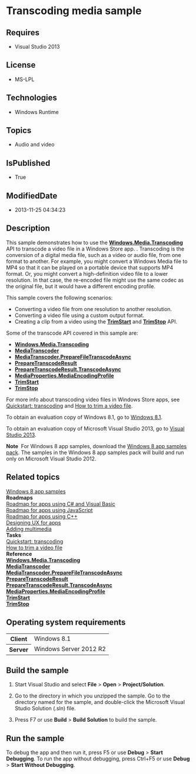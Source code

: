 # Transcoding media sample
## Requires
* Visual Studio 2013
## License
* MS-LPL
## Technologies
* Windows Runtime
## Topics
* Audio and video
## IsPublished
* True
## ModifiedDate
* 2013-11-25 04:34:23
## Description

<div id="mainSection">
<p>This sample demonstrates how to use the <a href="http://msdn.microsoft.com/library/windows/apps/br207105">
<b>Windows.Media.Transcoding</b></a> API to transcode a video file in a Windows Store app. . Transcoding is the conversion of a digital media file, such as a video or audio file, from one format to another. For example, you might convert a Windows Media file
 to MP4 so that it can be played on a portable device that supports MP4 format. Or, you might convert a high-definition video file to a lower resolution. In that case, the re-encoded file might use the same codec as the original file, but it would have a different
 encoding profile.</p>
<p>This sample covers the following scenarios:</p>
<ul>
<li>Converting a video file from one resolution to another resolution. </li><li>Converting a video file using a custom output format. </li><li>Creating a clip from a video using the <a href="http://msdn.microsoft.com/library/windows/apps/br207103">
<b>TrimStart</b></a> and <a href="http://msdn.microsoft.com/library/windows/apps/br207104">
<b>TrimStop</b></a> API. </li></ul>
<p></p>
<p>Some of the transcode API covered in this sample are: </p>
<ul>
<li><a href="http://msdn.microsoft.com/library/windows/apps/br207105"><b>Windows.Media.Transcoding</b></a>
</li><li><a href="http://msdn.microsoft.com/library/windows/apps/br207080"><b>MediaTranscoder</b></a>
</li><li><a href="http://msdn.microsoft.com/library/windows/apps/hh700936"><b>MediaTranscoder.PrepareFileTranscodeAsync</b></a>
</li><li><a href="http://msdn.microsoft.com/library/windows/apps/hh700941"><b>PrepareTranscodeResult</b></a>
</li><li><a href="http://msdn.microsoft.com/library/windows/apps/hh700946"><b>PrepareTranscodeResult.TranscodeAsync</b></a>
</li><li><a href="http://msdn.microsoft.com/library/windows/apps/hh701026"><b>MediaProperties.MediaEncodingProfile</b></a>
</li><li><a href="http://msdn.microsoft.com/library/windows/apps/br207103"><b>TrimStart</b></a>
</li><li><a href="http://msdn.microsoft.com/library/windows/apps/br207104"><b>TrimStop</b></a>
</li></ul>
<p>For more info about transcoding video files in Windows Store apps, see <a href="http://msdn.microsoft.com/library/windows/apps/hh452795">
Quickstart: transcoding</a> and <a href="http://msdn.microsoft.com/library/windows/apps/hh452776">
How to trim a video file</a>.</p>
<p>To obtain an evaluation copy of Windows&nbsp;8.1, go to <a href="http://go.microsoft.com/fwlink/p/?linkid=301696">
Windows&nbsp;8.1</a>.</p>
<p>To obtain an evaluation copy of Microsoft Visual Studio&nbsp;2013, go to <a href="http://go.microsoft.com/fwlink/p/?linkid=301697">
Visual Studio&nbsp;2013</a>.</p>
<p></p>
<p class="note"><b>Note</b>&nbsp;&nbsp;For Windows&nbsp;8 app samples, download the <a href="http://go.microsoft.com/fwlink/p/?LinkId=301698">
Windows&nbsp;8 app samples pack</a>. The samples in the Windows&nbsp;8 app samples pack will build and run only on Microsoft Visual Studio&nbsp;2012.</p>
<p></p>
<h2><a id="related_topics"></a>Related topics</h2>
<dl><dt><a href="http://go.microsoft.com/fwlink/p/?LinkID=227694">Windows 8 app samples</a>
</dt><dt><b>Roadmaps</b> </dt><dt><a href="http://msdn.microsoft.com/library/windows/apps/br229583">Roadmap for apps using C# and Visual Basic</a>
</dt><dt><a href="http://msdn.microsoft.com/library/windows/apps/hh465037">Roadmap for apps using JavaScript</a>
</dt><dt><a href="http://msdn.microsoft.com/library/windows/apps/hh700360">Roadmap for apps using C&#43;&#43;</a>
</dt><dt><a href="http://msdn.microsoft.com/library/windows/apps/hh767284">Designing UX for apps</a>
</dt><dt><a href="http://msdn.microsoft.com/library/windows/apps/hh465134">Adding multimedia</a>
</dt><dt><b>Tasks</b> </dt><dt><a href="http://msdn.microsoft.com/library/windows/apps/hh452795">Quickstart: transcoding</a>
</dt><dt><a href="http://msdn.microsoft.com/library/windows/apps/hh452776">How to trim a video file</a>
</dt><dt><b>Reference</b> </dt><dt><a href="http://msdn.microsoft.com/library/windows/apps/br207105"><b>Windows.Media.Transcoding</b></a>
</dt><dt><a href="http://msdn.microsoft.com/library/windows/apps/br207080"><b>MediaTranscoder</b></a>
</dt><dt><a href="http://msdn.microsoft.com/library/windows/apps/hh700936"><b>MediaTranscoder.PrepareFileTranscodeAsync</b></a>
</dt><dt><a href="http://msdn.microsoft.com/library/windows/apps/hh700941"><b>PrepareTranscodeResult</b></a>
</dt><dt><a href="http://msdn.microsoft.com/library/windows/apps/hh700946"><b>PrepareTranscodeResult.TranscodeAsync</b></a>
</dt><dt><a href="http://msdn.microsoft.com/library/windows/apps/hh701026"><b>MediaProperties.MediaEncodingProfile</b></a>
</dt><dt><a href="http://msdn.microsoft.com/library/windows/apps/br207103"><b>TrimStart</b></a>
</dt><dt><a href="http://msdn.microsoft.com/library/windows/apps/br207104"><b>TrimStop</b></a>
</dt></dl>
<h2>Operating system requirements</h2>
<table>
<tbody>
<tr>
<th>Client</th>
<td><dt>Windows&nbsp;8.1 </dt></td>
</tr>
<tr>
<th>Server</th>
<td><dt>Windows Server&nbsp;2012&nbsp;R2 </dt></td>
</tr>
</tbody>
</table>
<h2>Build the sample</h2>
<ol>
<li>
<p>Start Visual Studio and select <b>File</b> &gt; <b>Open</b> &gt; <b>Project/Solution</b>.</p>
</li><li>
<p>Go to the directory in which you unzipped the sample. Go to the directory named for the sample, and double-click the Microsoft Visual Studio Solution (.sln) file.</p>
</li><li>
<p>Press F7 or use <b>Build</b> &gt; <b>Build Solution</b> to build the sample.</p>
</li></ol>
<h2>Run the sample</h2>
<p>To debug the app and then run it, press F5 or use <b>Debug</b> &gt; <b>Start Debugging</b>. To run the app without debugging, press Ctrl&#43;F5 or use
<b>Debug</b> &gt; <b>Start Without Debugging</b>.</p>
</div>

